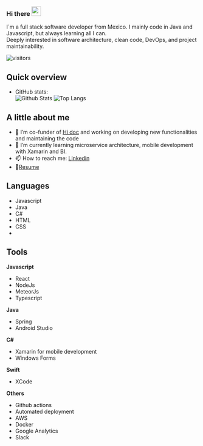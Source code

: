 ### Hi there <img src="https://media.giphy.com/media/hvRJCLFzcasrR4ia7z/giphy.gif" width="25px">

I´m a full stack software developer from Mexico. I mainly code in Java and Javascript, but always learning all I can.\
Deeply interested in software architecture, clean code, DevOps, and project maintainability.  

![visitors](https://visitor-badge.glitch.me/badge?page_id=AlanOrtega91)

## Quick overview
* GitHub stats:  
![Github Stats](https://github-readme-stats.vercel.app/api?username=AlanOrtega91&count_private=true&show_icons=true&include_all_commits=true)
![Top Langs](https://github-readme-stats.vercel.app/api/top-langs/?username=AlanOrtega91&layout=compact&count_private=true)


## A little about me

- 🔭 I’m co-funder of [Hi doc](https://www.hidoc.com.mx/) and working on developing new functionalities and maintaining the code
- 🌱 I’m currently learning microservice architecture, mobile development with Xamarin and BI.
- 📫 How to reach me: [Linkedin](https://www.linkedin.com/in/alan-ortega-samano-b5916282/) 
- 📝[Resume](https://drive.google.com/file/d/1sZ5DFLoYLKvJmgoyJc6VZs-JYROl7A9o/view)

## Languages

- Javascript
- Java
- C#
- HTML
- CSS
- 

## Tools

**Javascript**
- React
- NodeJs
- MeteorJs
- Typescript

**Java**
- Spring
- Android Studio

**C#**
- Xamarin for mobile development
- Windows Forms

**Swift**
- XCode

**Others**
- Github actions
- Automated deployment
- AWS
- Docker
- Google Analytics
- Slack
